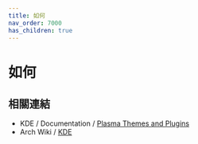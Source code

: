 ```yaml
---
title: 如何
nav_order: 7000
has_children: true
---
```



# 如何


## 相關連結

* KDE / Documentation / [Plasma Themes and Plugins](https://develop.kde.org/docs/extend/plasma/)
* Arch Wiki / [KDE](https://wiki.archlinux.org/title/KDE)
